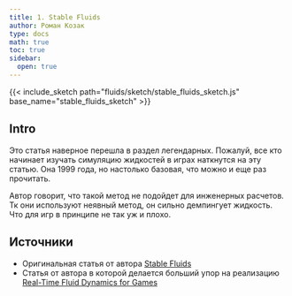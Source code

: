 ```yaml
---
title: 1. Stable Fluids
author: Роман Козак
type: docs
math: true
toc: true
sidebar:
  open: true
---
```



{{< include_sketch path="fluids/sketch/stable_fluids_sketch.js" base_name="stable_fluids_sketch" >}}


## Intro

Это статья наверное перешла в раздел легендарных. Пожалуй, все кто начинает изучать симуляцию жидкостей в играх наткнутся на эту статью. Она 1999 года, но настолько базовая, что можно и еще раз прочитать.

Автор говорит, что такой метод не подойдет для инженерных расчетов. Тк они используют неявный метод, он сильно демпингует жидкость. Что для игр в принципе не так уж и плохо.

## Источники
- Оригинальная статья от автора [Stable Fluids](https://pages.cs.wisc.edu/~chaol/data/cs777/stam-stable_fluids.pdf)
- Статья от автора в которой делается больший упор на реализацию [Real-Time Fluid Dynamics for Games](http://graphics.cs.cmu.edu/nsp/course/15-464/Fall09/papers/StamFluidforGames.pdf)